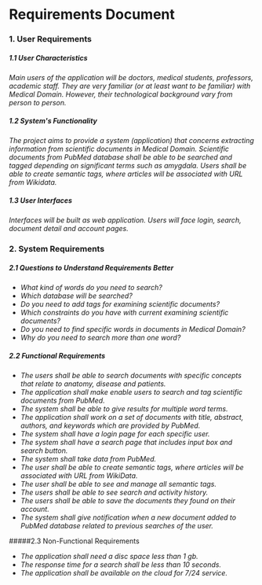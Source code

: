 # Requirements Document


### 1. User Requirements


##### 1.1 User Characteristics
*Main users of the application will be doctors, medical students, professors, academic staff.*
*They are very familiar (or at least want to be familiar) with Medical Domain.*
*However, their technological background vary from person to person.*

##### 1.2 System's Functionality
*The project aims to provide a system (application) that concerns extracting information from scientific documents in Medical Domain.*
*Scientific documents from PubMed database shall be able to be searched and tagged depending on significant terms such as amygdala.*
*Users shall be able to create semantic tags, where articles will be associated with URL from Wikidata.*

##### 1.3 User Interfaces
*Interfaces will be built as web application. Users will face login, search, document detail and account pages.*

### 2. System Requirements

##### 2.1 Questions to Understand Requirements Better
- *What kind of words do you need to search?*
- *Which database will be searched?*
- *Do you need to add tags for examining scientific documents?*
- *Which constraints do you have with current examining scientific documents?*
- *Do you need to find specific words in documents in Medical Domain?*
- *Why do you need to search more than one word?*

##### 2.2 Functional Requirements
- *The users shall be able to search documents with specific concepts that relate to anatomy, disease and patients.*
- *The application shall make enable users to search and tag scientific documents from PubMed.*
- *The system shall be able to give results for multiple word terms.*
- *The application shall work on a set of documents with title, abstract, authors, and keywords which are provided by PubMed.*
- *The system shall have a login page for each specific user.*
- *The system shall have a search page that includes input box and search button.*
- *The system shall take data from PubMed.*
- *The user shall be able to create semantic tags, where articles will be associated with URL from WikiData.*
- *The user shall be able to see and manage all semantic tags.*
- *The users shall be able to see search and activity history.*
- *The users shall be able to save the documents they found on their account.*
- *The system shall give notification when a new document added to PubMed database related to previous searches of the user.*

#####2.3 Non-Functional Requirements
- *The application shall need a disc space less than 1 gb.*
- *The response time for a search shall be less than 10 seconds.*
- *The application shall be available on the cloud for 7/24 service.*


